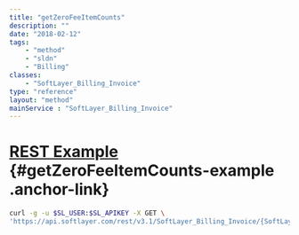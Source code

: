 ```yaml
---
title: "getZeroFeeItemCounts"
description: ""
date: "2018-02-12"
tags:
    - "method"
    - "sldn"
    - "Billing"
classes:
    - "SoftLayer_Billing_Invoice"
type: "reference"
layout: "method"
mainService : "SoftLayer_Billing_Invoice"
---
```


# [REST Example](#getZeroFeeItemCounts-example) <a href="/article/rest/"><i class="fas fa-question"></i></a> {#getZeroFeeItemCounts-example .anchor-link} 
```bash
curl -g -u $SL_USER:$SL_APIKEY -X GET \
'https://api.softlayer.com/rest/v3.1/SoftLayer_Billing_Invoice/{SoftLayer_Billing_InvoiceID}/getZeroFeeItemCounts'
```
